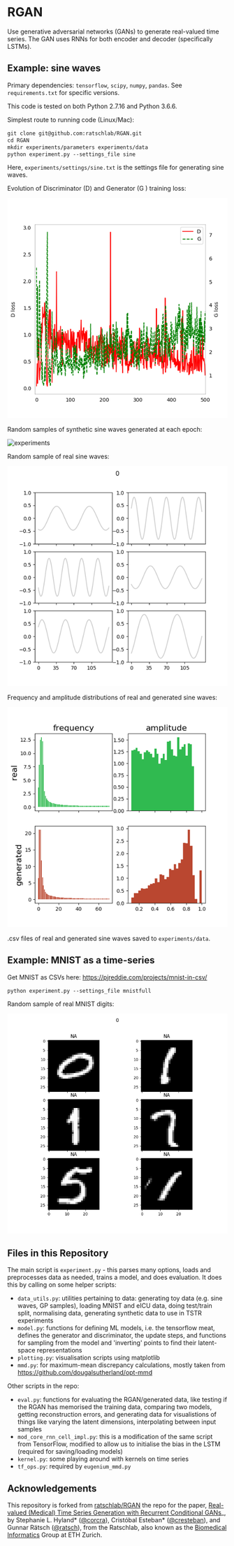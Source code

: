 # RGAN

Use generative adversarial networks (GANs) to generate real-valued time series. The GAN uses RNNs for both encoder and decoder (specifically LSTMs). 

## Example: sine waves

Primary dependencies: `tensorflow`, `scipy`, `numpy`, `pandas`. See `requirements.txt` for specific versions. 

This code is tested on both Python 2.7.16 and Python 3.6.6.

Simplest route to running code (Linux/Mac):
```
git clone git@github.com:ratschlab/RGAN.git
cd RGAN
mkdir experiments/parameters experiments/data
python experiment.py --settings_file sine
```
Here, `experiments/settings/sine.txt` is the settings file for generating sine waves. 

Evolution of Discriminator (D) and Generator (G ) training loss:

![experiments](experiments/traces/sine_trace.png)

Random samples of synthetic sine waves generated at each epoch:

![experiments](experiments/plots/sine-animation.gif)

Random sample of real sine waves:

![experiments](experiments/plots/sine_real_epoch0000.png)

Frequency and amplitude distributions of real and generated sine waves:

![experiments](experiments/plots/sine_eval0000.png)

.csv files of real and generated sine waves saved to `experiments/data`.

## Example: MNIST as a time-series

Get MNIST as CSVs here: https://pjreddie.com/projects/mnist-in-csv/

```
python experiment.py --settings_file mnistfull
```

<!-- Evolution of Discriminator (D) and Generator (G ) training loss:

![experiments](experiments/traces/mnistfull_trace.png)

Random samples of synthetic MNIST digits generated at each epoch:

![experiments](experiments/plots/mnist-animation.gif) -->

Random sample of real MNIST digits:

![experiments](experiments/plots/mnistfull_real_epoch0000.png)

## Files in this Repository

The main script is `experiment.py` - this parses many options, loads and preprocesses data as needed, trains a model, and does evaluation. It does this by calling on some helper scripts:
- `data_utils.py`: utilities pertaining to data: generating toy data (e.g. sine waves, GP samples), loading MNIST and eICU data, doing test/train split, normalising data, generating synthetic data to use in TSTR experiments
- `model.py`: functions for defining ML models, i.e. the tensorflow meat, defines the generator and discriminator, the update steps, and functions for sampling from the model and 'inverting' points to find their latent-space representations
- `plotting.py`: visualisation scripts using matplotlib
- `mmd.py`: for maximum-mean discrepancy calculations, mostly taken from https://github.com/dougalsutherland/opt-mmd

Other scripts in the repo:
- `eval.py`: functions for evaluating the RGAN/generated data, like testing if the RGAN has memorised the training data, comparing two models, getting reconstruction errors, and generating data for visualistions of things like varying the latent dimensions, interpolating between input samples 
- `mod_core_rnn_cell_impl.py`: this is a modification of the same script from TensorFlow, modified to allow us to initialise the bias in the LSTM (required for saving/loading models)
- `kernel.py`: some playing around with kernels on time series
- `tf_ops.py`: required by `eugenium_mmd.py`

## Acknowledgements

This repository is forked from [ratschlab/RGAN](github.com/ratschlab/RGAN) the repo for the paper, [Real-valued (Medical) Time Series Generation with Recurrent Conditional GANs](https://arxiv.org/abs/1706.02633)_, by Stephanie L. Hyland* ([@corcra](https://github.com/corcra)), Cristóbal Esteban* ([@cresteban](https://github.com/cresteban)), and Gunnar Rätsch ([@ratsch](https://github.com/ratsch)), from the Ratschlab, also known as the [Biomedical Informatics](http://bmi.inf.ethz.ch/) Group at ETH Zurich.